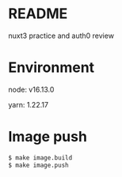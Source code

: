 # README
nuxt3 practice and auth0 review

# Environment
node: v16.13.0

yarn: 1.22.17

# Image push

```bash
$ make image.build
$ make image.push
```
